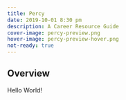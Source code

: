 ```yaml
---
title: Percy
date: 2019-10-01 8:30 pm
description: A Career Resource Guide
cover-image: percy-preview.png
hover-image: percy-preview-hover.png
not-ready: true
---
```

## Overview

Hello World!